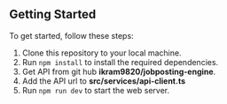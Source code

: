 ## Getting Started

To get started, follow these steps:

1. Clone this repository to your local machine.
2. Run `npm install` to install the required dependencies.
3. Get API from git hub **ikram9820/jobposting-engine**.
4. Add the API url to **src/services/api-client.ts**
5. Run `npm run dev` to start the web server.

